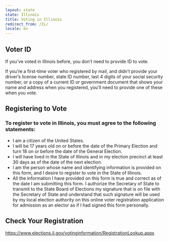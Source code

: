 ```yaml
---
layout: state
state: Illinois
title: Voting in Illinois
redirect_from: /IL/
locale: en
---
```


## Voter ID

If you've voted in Illinois before, you don’t need to provide ID to vote.

If you’re a first-time voter who registered by mail, and didn’t provide your driver’s license number, state ID number, last 4 digits of your social security number, or a copy of a current ID or government document that shows your name and address when you registered, you’ll need to provide one of these when you vote.

## Registering to Vote

### To register to vote in Illinois, you must agree to the following statements:

* I am a citizen of the United States.
* I will be 17 years old on or before the date of the Primary Election and turn 18 on or before the date of the General Election.
* I will have lived in the State of Illinois and in my election precinct at least 30 days as of the date of the next election.
* I am the person whose name and identifying information is provided on this form, and I desire to register to vote in the State of Illinois.
* All the information I have provided on this form is true and correct as of the date I am submitting this form.
I authorize the Secretary of State to transmit to the State Board of Elections my signature that is on file with the Secretary of State and understand that such signature will be used by my local election authority on this online voter registration application for admission as an elector as if I had signed this form personally.

## Check Your Registration

<https://www.elections.il.gov/votinginformation/RegistrationLookup.aspx>
